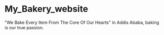 # My_Bakery_website
"We Bake Every Item From The Core Of Our Hearts" in Addis Ababa, baking is our true passion.
